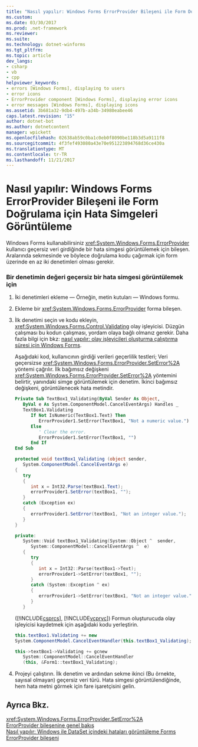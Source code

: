 ```yaml
---
title: "Nasıl yapılır: Windows Forms ErrorProvider Bileşeni ile Form Doğrulama için Hata Simgeleri Görüntüleme"
ms.custom: 
ms.date: 03/30/2017
ms.prod: .net-framework
ms.reviewer: 
ms.suite: 
ms.technology: dotnet-winforms
ms.tgt_pltfrm: 
ms.topic: article
dev_langs:
- csharp
- vb
- cpp
helpviewer_keywords:
- errors [Windows Forms], displaying to users
- error icons
- ErrorProvider component [Windows Forms], displaying error icons
- error messages [Windows Forms], displaying icons
ms.assetid: 3b681a32-9db4-497b-a34b-34980eabee46
caps.latest.revision: "15"
author: dotnet-bot
ms.author: dotnetcontent
manager: wpickett
ms.openlocfilehash: 02638ab59c0ba1c0eb0f8090be118b3d5a9111f8
ms.sourcegitcommit: 4f3fef493080a43e70e951223894768d36ce430a
ms.translationtype: MT
ms.contentlocale: tr-TR
ms.lasthandoff: 11/21/2017
---
```

# <a name="how-to-display-error-icons-for-form-validation-with-the-windows-forms-errorprovider-component"></a>Nasıl yapılır: Windows Forms ErrorProvider Bileşeni ile Form Doğrulama için Hata Simgeleri Görüntüleme
Windows Forms kullanabilirsiniz <xref:System.Windows.Forms.ErrorProvider> kullanıcı geçersiz veri girdiğinde bir hata simgesi görüntülemek için bileşen. Aralarında sekmesinde ve böylece doğrulama kodu çağırmak için form üzerinde en az iki denetimleri olması gerekir.  
  
### <a name="to-display-an-error-icon-when-a-controls-value-is-invalid"></a>Bir denetimin değeri geçersiz bir hata simgesi görüntülemek için  
  
1.  İki denetimleri ekleme — Örneğin, metin kutuları — Windows formu.  
  
2.  Ekleme bir <xref:System.Windows.Forms.ErrorProvider> forma bileşen.  
  
3.  İlk denetimi seçin ve kodu ekleyin, <xref:System.Windows.Forms.Control.Validating> olay işleyicisi. Düzgün çalışması bu kodun çalışması, yordam olaya bağlı olmanız gerekir. Daha fazla bilgi için bkz: [nasıl yapılır: olay işleyicileri oluşturma çalıştırma süresi için Windows Forms](../../../../docs/framework/winforms/how-to-create-event-handlers-at-run-time-for-windows-forms.md).  
  
     Aşağıdaki kod, kullanıcının girdiği verileri geçerlilik testleri; Veri geçersizse <xref:System.Windows.Forms.ErrorProvider.SetError%2A> yöntemi çağrılır. İlk bağımsız değişkeni <xref:System.Windows.Forms.ErrorProvider.SetError%2A> yöntemini belirtir, yanındaki simge görüntülemek için denetim. İkinci bağımsız değişkeni, görüntülenecek hata metindir.  
  
    ```vb  
    Private Sub TextBox1_Validating(ByVal Sender As Object, _  
       ByVal e As System.ComponentModel.CancelEventArgs) Handles _  
       TextBox1.Validating  
          If Not IsNumeric(TextBox1.Text) Then  
             ErrorProvider1.SetError(TextBox1, "Not a numeric value.")  
          Else  
             ' Clear the error.  
             ErrorProvider1.SetError(TextBox1, "")  
          End If  
    End Sub  
    ```  
  
    ```csharp  
    protected void textBox1_Validating (object sender,  
       System.ComponentModel.CancelEventArgs e)  
    {  
       try  
       {  
          int x = Int32.Parse(textBox1.Text);  
          errorProvider1.SetError(textBox1, "");  
       }  
       catch (Exception ex)  
       {  
          errorProvider1.SetError(textBox1, "Not an integer value.");  
       }  
    }  
    ```  
  
    ```cpp  
    private:  
       System::Void textBox1_Validating(System::Object ^  sender,  
          System::ComponentModel::CancelEventArgs ^  e)  
       {  
          try  
          {  
             int x = Int32::Parse(textBox1->Text);  
             errorProvider1->SetError(textBox1, "");  
          }  
          catch (System::Exception ^ ex)  
          {  
             errorProvider1->SetError(textBox1, "Not an integer value.");  
          }  
       }  
    ```  
  
     ([!INCLUDE[csprcs](../../../../includes/csprcs-md.md)], [!INCLUDE[vcprvc](../../../../includes/vcprvc-md.md)]) Formun oluşturucuda olay işleyicisi kaydetmek için aşağıdaki kodu yerleştirin.  
  
    ```csharp  
    this.textBox1.Validating += new  
    System.ComponentModel.CancelEventHandler(this.textBox1_Validating);  
    ```  
  
    ```cpp  
    this->textBox1->Validating += gcnew  
       System::ComponentModel::CancelEventHandler  
       (this, &Form1::textBox1_Validating);  
    ```  
  
4.  Projeyi çalıştırın. İlk denetim ve ardından sekme ikinci (Bu örnekte, sayısal olmayan) geçersiz veri türü. Hata simgesi görüntülendiğinde, hem hata metni görmek için fare işaretçisini gelin.  
  
## <a name="see-also"></a>Ayrıca Bkz.  
 <xref:System.Windows.Forms.ErrorProvider.SetError%2A>  
 [ErrorProvider bileşenine genel bakış](../../../../docs/framework/winforms/controls/errorprovider-component-overview-windows-forms.md)  
 [Nasıl yapılır: Windows ile DataSet içindeki hataları görüntüleme Forms ErrorProvider bileşeni](../../../../docs/framework/winforms/controls/view-errors-within-a-dataset-with-wf-errorprovider-component.md)
